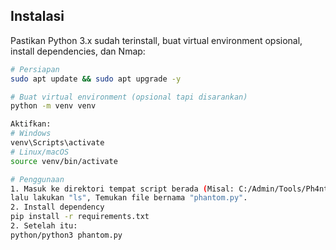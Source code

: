 ## Instalasi
Pastikan Python 3.x sudah terinstall, buat virtual environment opsional, install dependencies, dan Nmap:  

```bash
# Persiapan
sudo apt update && sudo apt upgrade -y

# Buat virtual environment (opsional tapi disarankan)
python -m venv venv

Aktifkan:
# Windows
venv\Scripts\activate
# Linux/macOS
source venv/bin/activate

# Penggunaan
1. Masuk ke direktori tempat script berada (Misal: C:/Admin/Tools/Ph4ntom)
lalu lakukan "ls", Temukan file bernama "phantom.py".
2. Install dependency
pip install -r requirements.txt
2. Setelah itu:
python/python3 phantom.py
